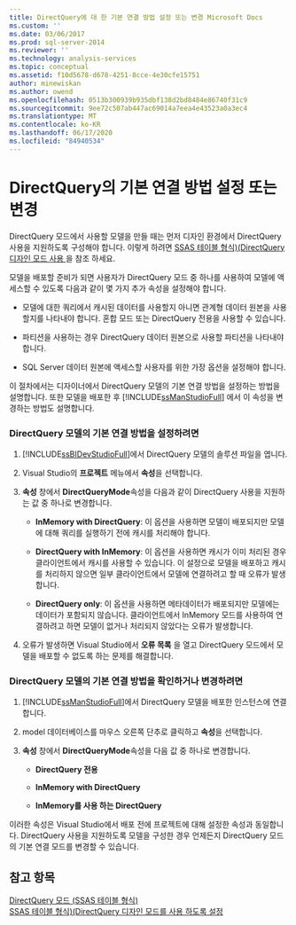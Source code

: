 ```yaml
---
title: DirectQuery에 대 한 기본 연결 방법 설정 또는 변경 Microsoft Docs
ms.custom: ''
ms.date: 03/06/2017
ms.prod: sql-server-2014
ms.reviewer: ''
ms.technology: analysis-services
ms.topic: conceptual
ms.assetid: f10d5678-d678-4251-8cce-4e30cfe15751
author: minewiskan
ms.author: owend
ms.openlocfilehash: 0513b300939b935dbf138d2bd8484e86740f31c9
ms.sourcegitcommit: 9ee72c507ab447ac69014a7eea4e43523a0a3ec4
ms.translationtype: MT
ms.contentlocale: ko-KR
ms.lasthandoff: 06/17/2020
ms.locfileid: "84940534"
---
```

# <a name="set-or-change-the-preferred-connection-method-for-directquery"></a>DirectQuery의 기본 연결 방법 설정 또는 변경
  DirectQuery 모드에서 사용할 모델을 만들 때는 먼저 디자인 환경에서 DirectQuery 사용을 지원하도록 구성해야 합니다. 이렇게 하려면 [SSAS 테이블 형식&#41;&#40;DirectQuery 디자인 모드 사용 ](tabular-models/enable-directquery-mode-in-ssdt.md)을 참조 하세요.  
  
 모델을 배포할 준비가 되면 사용자가 DirectQuery 모드 중 하나를 사용하여 모델에 액세스할 수 있도록 다음과 같이 몇 가지 추가 속성을 설정해야 합니다.  
  
-   모델에 대한 쿼리에서 캐시된 데이터를 사용할지 아니면 관계형 데이터 원본을 사용할지를 나타내야 합니다. 혼합 모드 또는 DirectQuery 전용을 사용할 수 있습니다.  
  
-   파티션을 사용하는 경우 DirectQuery 데이터 원본으로 사용할 파티션을 나타내야 합니다.  
  
-   SQL Server 데이터 원본에 액세스할 사용자를 위한 가장 옵션을 설정해야 합니다.  
  
 이 절차에서는 디자이너에서 DirectQuery 모델의 기본 연결 방법을 설정하는 방법을 설명합니다. 또한 모델을 배포한 후 [!INCLUDE[ssManStudioFull](../includes/ssmanstudiofull-md.md)] 에서 이 속성을 변경하는 방법도 설명합니다.  
  
### <a name="to-set-the-preferred-connection-method-for-a-directquery-model"></a>DirectQuery 모델의 기본 연결 방법을 설정하려면  
  
1.  [!INCLUDE[ssBIDevStudioFull](../includes/ssbidevstudiofull-md.md)]에서 DirectQuery 모델의 솔루션 파일을 엽니다.  
  
2.  Visual Studio의 **프로젝트** 메뉴에서 **속성**을 선택합니다.  
  
3.  **속성** 창에서 **DirectQueryMode**속성을 다음과 같이 DirectQuery 사용을 지원하는 값 중 하나로 변경합니다.  
  
    -   **InMemory with DirectQuery**: 이 옵션을 사용하면 모델이 배포되지만 모델에 대해 쿼리를 실행하기 전에 캐시를 처리해야 합니다.  
  
    -   **DirectQuery with InMemory**: 이 옵션을 사용하면 캐시가 이미 처리된 경우 클라이언트에서 캐시를 사용할 수 있습니다. 이 설정으로 모델을 배포하고 캐시를 처리하지 않으면 일부 클라이언트에서 모델에 연결하려고 할 때 오류가 발생합니다.  
  
    -   **DirectQuery only**: 이 옵션을 사용하면 메타데이터가 배포되지만 모델에는 데이터가 포함되지 않습니다. 클라이언트에서 InMemory 모드를 사용하여 연결하려고 하면 모델이 없거나 처리되지 않았다는 오류가 발생합니다.  
  
4.  오류가 발생하면 Visual Studio에서 **오류 목록** 을 열고 DirectQuery 모드에서 모델을 배포할 수 없도록 하는 문제를 해결합니다.  
  
### <a name="to-verify-or-change-the-preferred-connection-method-for-a-directquery-model"></a>DirectQuery 모델의 기본 연결 방법을 확인하거나 변경하려면  
  
1.  [!INCLUDE[ssManStudioFull](../includes/ssmanstudiofull-md.md)]에서 DirectQuery 모델을 배포한 인스턴스에 연결합니다.  
  
2.  model 데이터베이스를 마우스 오른쪽 단추로 클릭하고 **속성**을 선택합니다.  
  
3.  **속성** 창에서 **DirectQueryMode**속성을 다음 값 중 하나로 변경합니다.  
  
    -   **DirectQuery 전용**  
  
    -   **InMemory with DirectQuery**  
  
    -   **InMemory를 사용 하는 DirectQuery**  
  
 이러한 속성은 Visual Studio에서 배포 전에 프로젝트에 대해 설정한 속성과 동일합니다. DirectQuery 사용을 지원하도록 모델을 구성한 경우 언제든지 DirectQuery 모드의 기본 연결 모드를 변경할 수 있습니다.  
  
## <a name="see-also"></a>참고 항목  
 [DirectQuery 모드 &#40;SSAS 테이블 형식&#41;](tabular-models/directquery-mode-ssas-tabular.md)   
 [SSAS 테이블 형식&#41;&#40;DirectQuery 디자인 모드를 사용 하도록 설정](tabular-models/enable-directquery-mode-in-ssdt.md)  
  
  
